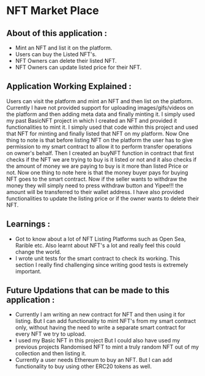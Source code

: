 <h1> NFT Market Place </h1>
<h2> About of this application : </h2>
<ul>
<li> Mint an NFT and list it on the platform. </li>
<li> Users can buy the Listed NFT's. </li>
<li> NFT Owners can delete their listed NFT. </li>
<li> NFT Owners can update listed price for their NFT. </li>

</ul>

<h2> Application Working Explained : </h2>
<p> Users can visit the platform and mint an NFT and then list on the platform. Currently I have not provided support for uploading images/gifs/videos on the platform and then adding meta data and finally minting it. I simply used my past BasicNFT project in which I created an NFT and provided it functionalities to mint it. I simply used that code within this project and used that NFT for minting and finally listed that NFT on my platform. Now One thing to note is that before listing NFT on the platform the user has to give permission to my smart contract to allow it to perform transfer operations on owner's behalf. Then I created an buyNFT function in contract that first checks if the NFT we are trying to buy is it listed or not and it also checks if the amount of money we are paying to buy is it more than listed Price or not. Now one thing to note here is that the money buyer pays for buying NFT goes to the smart contract. Now if the seller wants to withdraw the money they will simply need to press withdraw button and Yipee!!! the amount will be transferred to their wallet address. I have also provided functionalities to update the listing price or if the owner wants to delete their NFT. </p>

<h2> Learnings : </h2>
<ul>
<li> Got to know about a lot of NFT Listing Platforms such as Open Sea, Rarible etc. Also learnt about NFT's a lot and really feel this could change the world.</li>

<li> I wrote unit tests for the smart contract to check its working. This section I really find challenging since writing good tests is extremely important. </li>

</ul>

<h2> Future Updations that can be made to this application : </h2>
<ul>
<li> Currently I am writing an new contract for NFT and then using it for listing. But I can add functionality to mint NFT's from my smart contract only, without having the need to write a separate smart contract for every NFT we try to upload. </li>
<li> I used my Basic NFT in this project But I could also have used my previous projects Randomised NFT to mint a truly random NFT out of my collection and then listing it. </li>
<li> Currently a user needs Ethereum to buy an NFT. But I can add functionality to buy using other ERC20 tokens as well. </li>

</ul>
